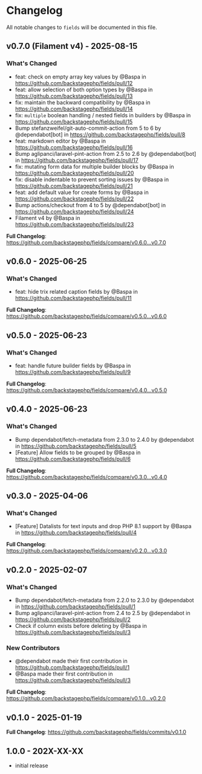 # Changelog

All notable changes to `fields` will be documented in this file.

## v0.7.0 (Filament v4) - 2025-08-15

### What's Changed

* feat: check on empty array key values by @Baspa in https://github.com/backstagephp/fields/pull/12
* feat: allow selection of both option types by @Baspa in https://github.com/backstagephp/fields/pull/13
* fix: maintain the backward compatibility by @Baspa in https://github.com/backstagephp/fields/pull/14
* fix: `multiple` boolean handling / nested fields in builders by @Baspa in https://github.com/backstagephp/fields/pull/15
* Bump stefanzweifel/git-auto-commit-action from 5 to 6 by @dependabot[bot] in https://github.com/backstagephp/fields/pull/8
* feat: markdown editor by @Baspa in https://github.com/backstagephp/fields/pull/16
* Bump aglipanci/laravel-pint-action from 2.5 to 2.6 by @dependabot[bot] in https://github.com/backstagephp/fields/pull/17
* fix: mutating form data for multiple builder blocks by @Baspa in https://github.com/backstagephp/fields/pull/20
* fix: disable indentable to prevent sorting issues by @Baspa in https://github.com/backstagephp/fields/pull/21
* feat: add default value for create forms by @Baspa in https://github.com/backstagephp/fields/pull/22
* Bump actions/checkout from 4 to 5 by @dependabot[bot] in https://github.com/backstagephp/fields/pull/24
* Filament v4 by @Baspa in https://github.com/backstagephp/fields/pull/23

**Full Changelog**: https://github.com/backstagephp/fields/compare/v0.6.0...v0.7.0

## v0.6.0 - 2025-06-25

### What's Changed

* feat: hide trix related caption fields by @Baspa in https://github.com/backstagephp/fields/pull/11

**Full Changelog**: https://github.com/backstagephp/fields/compare/v0.5.0...v0.6.0

## v0.5.0 - 2025-06-23

### What's Changed

* feat: handle future builder fields by @Baspa in https://github.com/backstagephp/fields/pull/9

**Full Changelog**: https://github.com/backstagephp/fields/compare/v0.4.0...v0.5.0

## v0.4.0 - 2025-06-23

### What's Changed

* Bump dependabot/fetch-metadata from 2.3.0 to 2.4.0 by @dependabot in https://github.com/backstagephp/fields/pull/5
* [Feature] Allow fields to be grouped by @Baspa in https://github.com/backstagephp/fields/pull/6

**Full Changelog**: https://github.com/backstagephp/fields/compare/v0.3.0...v0.4.0

## v0.3.0 - 2025-04-06

### What's Changed

* [Feature] Datalists for text inputs and drop PHP 8.1 support by @Baspa in https://github.com/backstagephp/fields/pull/4

**Full Changelog**: https://github.com/backstagephp/fields/compare/v0.2.0...v0.3.0

## v0.2.0 - 2025-02-07

### What's Changed

* Bump dependabot/fetch-metadata from 2.2.0 to 2.3.0 by @dependabot in https://github.com/backstagephp/fields/pull/1
* Bump aglipanci/laravel-pint-action from 2.4 to 2.5 by @dependabot in https://github.com/backstagephp/fields/pull/2
* Check if column exists before deleting by @Baspa in https://github.com/backstagephp/fields/pull/3

### New Contributors

* @dependabot made their first contribution in https://github.com/backstagephp/fields/pull/1
* @Baspa made their first contribution in https://github.com/backstagephp/fields/pull/3

**Full Changelog**: https://github.com/backstagephp/fields/compare/v0.1.0...v0.2.0

## v0.1.0 - 2025-01-19

**Full Changelog**: https://github.com/backstagephp/fields/commits/v0.1.0

## 1.0.0 - 202X-XX-XX

- initial release
